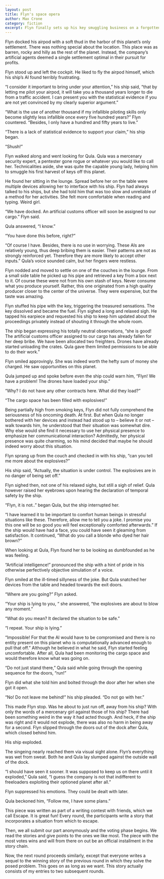 ```yaml
---
layout: post
title: Flyn's space opera
author: Max Crone
category: fiction
excerpt: Flyn finally sets up his key smuggling business on a forgotten planet, but then the corporations turn against him.
---
```

Flyn docked his airpod with a soft thud in the harbor of this planet’s only settlement. There was nothing special about the location. This place was as barren, rocky and hilly as the rest of the planet. Instead, the company’s artificial agents deemed a single settlement optimal in their pursuit for profits.

Flyn stood up and left the cockpit. He liked to fly the airpod himself, which his ship’s AI found terribly frustrating.

“I consider it important to bring under your attention,” his ship said, “that by letting me pilot your airpod, it will take you a thousand years longer to die from a traffic accident. I can present you with the statistical evidence if you are not yet convinced by my clearly superior argument.”

“What is the use of another thousand if my infallible piloting skills only become slightly less infallible once every five hundred years?” Flyn countered. “Besides, I only have a hundred and fifty years to live.”

“There is a lack of statistical evidence to support your claim,” his ship began.

“Shush!”

Flyn walked along and went looking for Qula. Qula was a mercenary security expert, a pentester gone rogue or whatever you would like to call her. Technicalities aside, she was quite the capable young lady, helping him to smuggle his first harvest of keys off this planet.

He found her sitting in the lounge. Spread before her on the table were multiple devices allowing her to interface with his ship. Flyn had always talked to his ships, but she had told him that was too slow and unreliable of a method for her activities. She felt more comfortable when reading and typing. Weird girl.

“We have docked. An artificial customs officer will soon be assigned to our cargo.” Flyn said.

Qula answered, “I know.”

“You have done this before, right?”

“Of course I have. Besides, there is no use in worrying. These AIs are relatively young, thus deep bribing them is easier. Their patterns are not as strongly reinforced yet. Therefore they are more likely to accept other inputs.” Qula’s voice sounded calm, but her fingers were restless.

Flyn nodded and moved to settle on one of the couches in the lounge. From a small side table he picked up his pipe and retrieved a key from a box next to it. Of course these were not from his own stash of keys. Never consume what you produce yourself. Rather, this one originated from a high quality producer closer to the center of the universe. They were expensive, but the taste was amazing.

Flyn stuffed his pipe with the key, triggering the treasured sensations. The key dissolved and became the fuel. Flyn sighed a long and relaxed sigh. He tapped his earpiece and requested his ship to keep him updated about the proceedings privately instead of shouting it through the whole room.

The ship began expressing his totally neutral observations, “she is good! The artificial customs officer assigned to our cargo has already fallen for her deep bribe. We have been allocated two freighters. Drones have already started unloading the crates. Qula gave them limited permissions to be able to do their work.”

Flyn smiled approvingly. She was indeed worth the hefty sum of money she charged. He saw opportunities on this planet.

Qula jumped up and spoke before even the ship could warn him, “Flyn! We have a problem! The drones have loaded your ship.”

“Why? I do not have any other contracts here. What did they load?”

“The cargo space has been filled with explosives!”

Being partially high from smoking keys, Flyn did not fully comprehend the seriousness of his oncoming death. At first. But when Qula no longer bothered with her devices and instead had stood up to – believe it or not – walk towards him, he understood that their situation was somewhat dire. Why else would she find it necessary to use her physical presence to emphasize her communicational interaction? Admittedly, her physical presence was quite charming, so his mind decided that maybe he should indeed worry about this situation.

Flyn sprang up from the couch and checked in with his ship, “can you tell me more about the explosives?”

His ship said, “Actually, the situation is under control. The explosives are in no danger of being set off.”

Flyn sighed then, not one of his relaxed sighs, but still a sigh of relief. Qula however raised her eyebrows upon hearing the declaration of temporal safety by the ship.

“Flyn, it is not..” began Qula, but the ship interrupted her.

“I have learned it to be important to comfort human beings in stressful situations like these. Therefore, allow me to tell you a joke. I promise you this one will be so good you will feel exceptionally comforted afterwards.” If the ship would have had a face, you could have seen it gleaming from satisfaction. It continued, “What do you call a blonde who dyed her hair brown?”

When looking at Qula, Flyn found her to be looking as dumbfounded as he was feeling.

“Artificial intelligence!” pronounced the ship with a hint of pride in his otherwise perfectively objective simulation of a voice.

Flyn smiled at the ill-timed sillyness of the joke. But Qula snatched her devices from the table and headed towards the exit doors.

“Where are you going?” Flyn asked.

“Your ship is lying to you, “ she answered, “the explosives are about to blow any moment.”

“What do you mean? It declared the situation to be safe.”

“I repeat. Your ship is lying.”

“Impossible! For that the AI would have to be compromised and there is no entity present on this planet who is computationally advanced enough to pull that off.” Although he believed in what he said, Flyn started feeling uncomfortable. After all, Qula had been monitoring the cargo space and would therefore know what was going on.

“Do not just stand there,” Qula said while going through the opening sequence for the doors, “run!”

Flyn did what she told him and bolted through the door after her when she got it open.

“No! Do not leave me behind!” his ship pleaded. “Do not go with her.”

This made Flyn stop. Was he about to just run off, away from his ship? With only the words of a mercenary girl against those of his ship? There had been something weird in the way it had acted though. And heck, if the ship was right and it would not explode, there was also no harm in being away for a second. Flyn slipped through the doors out of the dock after Qula, which closed behind him.

His ship exploded.

The singeing nearly reached them via visual sight alone. Flyn’s everything was wet from sweat. Both he and Qula lay slumped against the outside wall of the dock.

“I should have seen it sooner. It was supposed to keep us on there until it exploded,” Qula said, “I guess the company is not that indifferent to freeloaders exploiting their optioned planet after all.”

Flyn suppressed his emotions. They could be dealt with later.

Qula beckoned him, “Follow me, I have some plans.”

<div class="post-footer">
<p>
This piece was written as part of a writing contest with friends, which we call Escape. It is great fun!
Every round, the participants write a story that incorporates a situation from which to escape.
</p>
<p>
Then, we all submit our part anonymously and the voting phase begins.
We read the stories and give points to the ones we like most.
The piece with the most votes wins and will from there on out be an official installment in the story chain.
</p>
<p>
Now, the next round proceeds similarly, except that everyone writes a sequel to the winning story of the previous round in which they solve the posed problem.
This goes on as long as we want. This story actually consists of my entries to two subsequent rounds.
</p>
</div>


